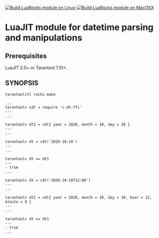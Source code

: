 [![Build LuaRocks module on Linux](https://github.com/tsafin/c-dt-ffi/actions/workflows/luarocks-build-linux.yml/badge.svg)](https://github.com/tsafin/c-dt-ffi/actions/workflows/luarocks-build-linux.yml) [![Build LuaRocks module on MacOSX](https://github.com/tsafin/c-dt-ffi/actions/workflows/luarocks-build-macos.yml/badge.svg)](https://github.com/tsafin/c-dt-ffi/actions/workflows/luarocks-build-macos.yml)

# LuaJIT module for datetime parsing and manipulations

## Prerequisites

LuaJIT 2.0+ or Tarantool 1.10+.

## SYNOPSIS

```
tarantoolctl rocks make

...
tarantool> cdt = require 'c-dt-ffi'
---
...

tarantool> dt1 = cdt{ year = 2020, month = 10, day = 10 }
---
...

tarantool> dt = cdt('2020-10-10')
---
...

tarantool> dt == dt1
---
- true
...

tarantool> dt = cdt('2020-10-10T12:00')
---
...

tarantool> dt1 = cdt{ year = 2020, month = 10, day = 10, hour = 12, minute = 0 }
---
...

tarantool> dt == dt1
---
- true
...

```

